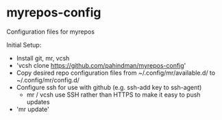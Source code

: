 myrepos-config
======

Configuration files for myrepos

Initial Setup:
* Install git, mr, vcsh
* 'vcsh clone https://github.com/pahindman/myrepos-config'
* Copy desired repo configuration files from ~/.config/mr/available.d/ to ~/.config/mr/config.d/
* Configure ssh for use with github (e.g. ssh-add key to ssh-agent)
  * mr / vcsh use SSH rather than HTTPS to make it easy to push updates
* 'mr update'
